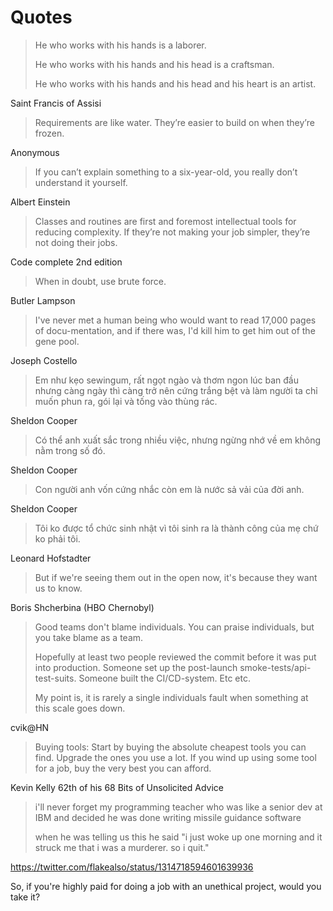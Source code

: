 # Quotes

> He who works with his hands is a laborer.
>
> He who works with his hands and his head is a craftsman.
>
> He who works with his hands and his head and his heart is an artist.

Saint Francis of Assisi

> Requirements are like water. They’re easier to build on when they’re frozen.

Anonymous

> If you can’t explain something to a six-year-old, you really don’t understand it yourself.

Albert Einstein

> Classes and routines are first and foremost intellectual tools for reducing complexity. If they’re not making your job simpler, they’re not doing their jobs.

Code complete 2nd edition

> When in doubt, use brute force.

Butler Lampson

> I've never met a human being who would want to read 17,000 pages of docu-mentation, and if there was, I'd kill him to get him out of the gene pool.

Joseph Costello

> Em như kẹo sewingum, rất ngọt ngào và thơm ngon lúc ban đầu nhưng càng ngày thì càng trở nên cứng trắng bệt và làm người ta chỉ muốn phun ra, gói lại và tống vào thùng rác.

Sheldon Cooper

> Có thể anh xuất sắc trong nhiều việc, nhưng ngừng nhớ về em không nằm trong số đó.

Sheldon Cooper

> Con người anh vốn cứng nhắc còn em là nước sả vải của đời anh.

Sheldon Cooper

> Tôi ko được tổ chức sinh nhật vì tôi sinh ra là thành công của mẹ chứ ko phải tôi.

Leonard Hofstadter

> But if we're seeing them out in the open now, it's because they want us to know.

Boris Shcherbina (HBO Chernobyl)

> Good teams don't blame individuals. You can praise individuals, but you take blame as a team.
>
> Hopefully at least two people reviewed the commit before it was put into production. Someone set up the post-launch smoke-tests/api-test-suits. Someone built the CI/CD-system. Etc etc.
>
> My point is, it is rarely a single individuals fault when something at this scale goes down.

cvik@HN

> Buying tools: Start by buying the absolute cheapest tools you can find. Upgrade the ones you use a lot. If you wind up using some tool for a job, buy the very best you can afford.

Kevin Kelly 62th of his 68 Bits of Unsolicited Advice

> i'll never forget my programming teacher who was like a senior dev at IBM and decided he was done writing missile guidance software
> 
> when he was telling us this he said "i just woke up one morning and it struck me that i was a murderer. so i quit."

https://twitter.com/flakealso/status/1314718594601639936

So, if you're highly paid for doing a job with an unethical project, would you take it?

